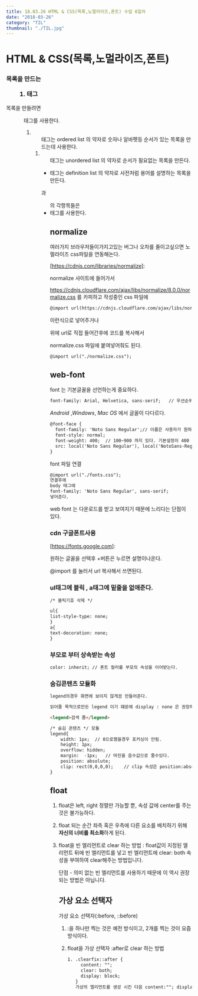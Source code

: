 ```yaml
---
title: 18.03.26 HTML & CSS(목록,노멀라이즈,폰트) 수업 6일차
date: "2018-03-26"
category: "TIL"
thumbnail: "./TIL.jpg"
---
```


# HTML & CSS(목록,노멀라이즈,폰트)

### 목록을 만드는 <ul> <ol> <li> 태그

목록을 만들려면 <ul> <ol><dl >태그를 사용한다.

1. <ol> 태그는 ordered list 의 약자로 숫자나 알바펫등 순서가 있는 목록을 만드는데 사용한다.
2. <ul>태그는 unordered list 의 약자로 순서가 필요없는 목록을 만든다.
3. <dl>태그는 definition list 의 약자로 사전처럼 용어를 설명하는 목록을 만든다.

<ol>과 <ul> 의 각항목들은 <li> 태그를 사용한다.



## normalize

여러가지 브라우저들이가지고있는 버그나 오차를 줄이고싶으면 노멀라이즈 css파일을 연동해논다.

[https://cdnjs.com/libraries/normalize]:

normalize 사이트에 들어가서

https://cdnjs.cloudflare.com/ajax/libs/normalize/8.0.0/normalize.css 를 카피하고 작성중인 css 파일에

```html
@import url(https://cdnjs.cloudflare.com/ajax/libs/normalize/8.0.0/normalize.css);
```

이런식으로 넣어주거나

위에 url로 직접 들어간후에 코드를 복사해서

normalize.css 파일에 붙여넣어줘도 된다.

```html
@import url("./normalize.css");
```



## web-font

font 는 기본글꼴을 선언하는게 중요하다.

```html
font-family: Arial, Helvetica, sans-serif;   // 우선순위
```

*Android* ,*Windows*, *Mac OS* 에서 글꼴이 다다르다.

```html
@font-face {
  font-family: 'Noto Sans Regular';// 이름은 사용자가 원하는 이름으로 바꿀수 있다.
  font-style: normal;
  font-weight: 400;  // 100~900 까지 있다. 기본설정이 400 이다.
  src: local('Noto Sans Regular'), local('NotoSans-Regular'), url('font/eot/NotoSansKR-Regular-Hestia.eot'), url('font/eot/NotoSansKR-Regular-Hestia.eot?#iefix') format('embedded-opentype'), url('font/woff/NotoSansKR-Regular-Hestia.woff') format('woff'), url('font/otf/NotoSansKR-Regular-Hestia.otf') format('opentype');
}
```

font 파일 연결

```html
@import url("./fonts.css");
연결후에
body 태그에
font-family: 'Noto Sans Regular', sans-serif;
넣어준다.
```

web font 는 다운로드를 받고 보여지기 때문에 느리다는 단점이 있다.



### cdn 구글폰트사용

[https://fonts.google.com]:

원하는 글꼴을 선택후 +버튼은 누르면 설명이나온다.

@import 를 눌러서 url 복사해서 쓰면된다.



### ul태그에 블릭 , a태그에 밑줄을 없애준다.

```html
/* 블릭기호 삭제 */

ul{
list-style-type: none;
}
a{
text-decoration: none;
}
```



###  부모로 부터 상속받는 속성

```html
color: inherit; // 폰트 컬러를 부모의 속성을 이어받는다.
```



### 숨김콘텐츠 모듈화

```html
legend의경우 화면에 보이지 않게끔 만들어준다.

읽어줄 목적으로만든 legend 이기 떄문에 display : none 은 권장하지 않는다.

<legend>검색 폼</legend>

/* 숨김 콘텐츠 */ 모듈
legend{
    width: 1px;  // 0으로했을경우 포커싱이 안됨.
    height: 1px;
    overflow: hidden;
    margin:  -1px;   // 마진을 음수값으로 줄수있다.
    position: absolute;
    clip: rect(0,0,0,0);    // clip 속성은 position:absolute 를 써야한다.
}
```



## float

1. float은 left, right 정렬만 가능할 뿐, 속성 값에 center를 주는 것은 불가능하다.

2. float 되는 순간 좌측 혹은 우측에 다른 요소를 배치하기 위해 **자신의 너비를 최소화**하게 된다.

3. float을 빈 엘리먼트로 clear 하는 방법 : float값이 지정된 엘리먼트 뒤에 빈 엘리먼트를 넣고 빈 엘리먼트에 clear: both 속성을 부여하여 clear해주는 방법입니다.

   단점 - 의미 없는 빈 엘리먼트를 사용하기 때문에 이 역시 권장되는 방법은 아닙니다.

   ## 가상 요소 선택자

   가상 요소 선택자(:before, ::before)

   1. :을 하나만 찍는 것은 예전 방식이고, 2개를 찍는 것이 요즘 방식이다.

   2. float을 가상 선택자 :after로 clear 하는 방법

      ```html
      1. .clearfix::after {
           content: "";
           clear: both;
           display: block;
         }
         가상의 엘리먼트를 생성 시킨 다음 content:""; display: block; clear:both; 처리를 추가하게 되면 의미 없는 빈 엘리먼트를 사용하지 않으면서도 엘리먼트를 이용하여 깔끔하게 float이 clear 됩니다.
      ```

      ​
